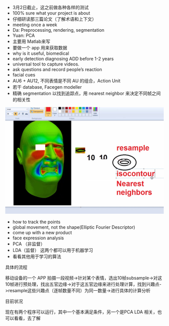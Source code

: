 + 3月2日截止，这之前做各种各样的测试
+ 100% sure what your project is about
+ 仔细研读那三篇论文（了解术语和上下文）
+ meeting once a week
+ Da: Preprocessing, rendering, segmentation
+ Yuan: PCA
+ 主要用 Matlab来写
+ 要做一个 app 用来获取数据
+ why is it useful, biomedical
+ early detection diagnosing ADD before 1-2 years
+ universal tool to capture videos.
+ ask questions and record people’s reaction
+ facial cues
+ AU6 + AU12, 不同表情是不同 AU 的组合，Action Unit
+ 若干 database, Facegen modeller
+ 精确 segmentation 以找到追踪点，用 nearest neighbor 来决定不同帧之间的相关性

![](../image/jan_20_meeting.jpg)

+ how to track the points
+ global movement, not the shape(Elliptic Fourier Descriptor)
+ come up with a new product
+ face expression analysis
+ PCA （非监督）
+ LDA（监督） 这两个都可以用于机器学习
+ 看看其他用于学习的算法

具体的流程

移动设备的一个 APP 拍摄一段视频->针对某个表情，选出10帧subsample->对这10帧进行预处理，找出五官边缘->对于这五官边缘来进行处理计算，找到兴趣点->resample这些兴趣点（逐帧数量不同）为同一数量->进行具体的计算分析

目前状况

现在有两个程序可以运行，其中一个基本满足条件，另一个是PCA LDA 相关，也可以看看，去了解
